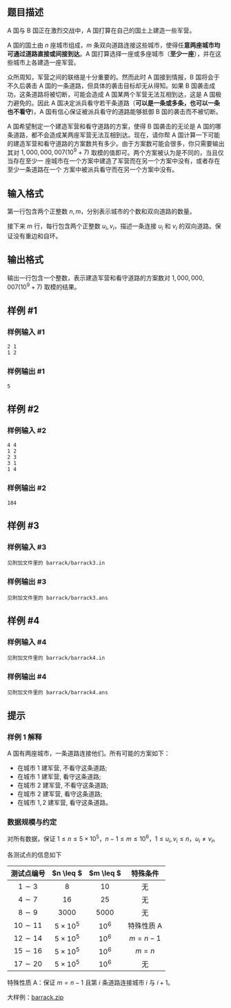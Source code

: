 ## 题目描述

A 国与 B 国正在激烈交战中，A 国打算在自己的国土上建造一些军营。

A 国的国土由 $n$ 座城市组成，$m$ 条双向道路连接这些城市，使得任**意两座城市均可通过道路直接或间接到达**。A 国打算选择一座或多座城市（**至少一座**），并在这些城市上各建造一座军营。

众所周知，军营之间的联络是十分重要的。然而此时 A 国接到情报，B 国将会于不久后袭击 A 国的一条道路，但具体的袭击目标却无从得知。如果 B 国袭击成功，这条道路将被切断，可能会造成 A 国某两个军营无法互相到达，这是 A 国极力避免的。因此 A 国决定派兵看守若干条道路（**可以是一条或多条，也可以一条也不看守**)，A 国有信心保证被派兵看守的道路能够抵御 B 国的袭击而不被切断。

A 国希望制定一个建造军营和看守道路的方案，使得 B 国袭击的无论是 A 国的哪条道路，都不会造成某两座军营无法互相到达。现在，请你帮 A 国计算一下可能的建造军营和看守道路的方案数共有多少。由于方案数可能会很多，你只需要输出其对 $1,000,000,007\left(10^{9}+7\right)$ 取模的值即可。两个方案被认为是不同的，当且仅当存在至少一 座城市在一个方案中建造了军营而在另一个方案中没有，或者存在至少一条道路在一个 方案中被派兵看守而在另一个方案中没有。

## 输入格式

第一行包含两个正整数 $n,m$，分别表示城市的个数和双向道路的数量。

接下来 $m$ 行，每行包含两个正整数 $u_{i},v_{i}$，描述一条连接 $u_{i}$ 和 $v_{i}$ 的双向道路。保证没有重边和自环。

## 输出格式

输出一行包含一个整数，表示建造军营和看守道路的方案数对 $1,000,000,007\left(10^{9}+ 7\right)$ 取模的结果。

## 样例 #1

### 样例输入 #1

```
2 1
1 2
```

### 样例输出 #1

```
5
```

## 样例 #2

### 样例输入 #2

```
4 4
1 2
2 3
3 1
1 4
```

### 样例输出 #2

```
184
```

## 样例 #3

### 样例输入 #3

```
见附加文件里的 barrack/barrack3.in
```

### 样例输出 #3

```
见附加文件里的 barrack/barrack3.ans
```

## 样例 #4

### 样例输入 #4

```
见附加文件里的 barrack/barrack4.in
```

### 样例输出 #4

```
见附加文件里的 barrack/barrack4.ans
```

## 提示

### 样例 1 解释

A 国有两座城市，一条道路连接他们。所有可能的方案如下：

- 在城市 $1$ 建军营, 不看守这条道路;
- 在城市 $1$ 建军营, 看守这条道路;
- 在城市 $2$ 建军营, 不看守这条道路;
- 在城市 $2$ 建军营, 看守这条道路;
- 在城市 $1,2$ 建军营, 看守这条道路。

### 数据规模与约定

对所有数据，保证 $1 \leq n \leq 5 \times 10^5$，$n - 1 \leq m \leq 10^6$，$1 \leq u_i, v_i \leq n$，$u_i \neq v_i$。

各测试点的信息如下

|测试点编号 | $n \leq $ | $m \leq $| 特殊条件 |
| :-: | :-: | :-: | :-: |
| $1 \sim 3$ | $8$ | $10$ | 无 |
| $4 \sim 7$ | $16$ | $25$ | 无 |
| $8 \sim 9$ | $3000$ | $5000$ | 无 |
| $10 \sim 11$ | $5 \times 10^5$ | $10^6$ | 特殊性质 $\mathrm{A}$ |
| $12 \sim 14$ | $5 \times 10^5$ | $10^6$ | $m = n - 1$ |
| $15 \sim 16$ |  $5 \times 10^5$ | $10^6$ | $m = n$ |
| $17 \sim 20$ | $5 \times 10^5$ | $10^6$ | 无 |

特殊性质 $\mathrm{A}$：保证 $m=n-1$ 且第 $i$ 条道路连接城市 $i$ 与 $i+1$。


大样例：[barrack.zip](file://barrack.zip)